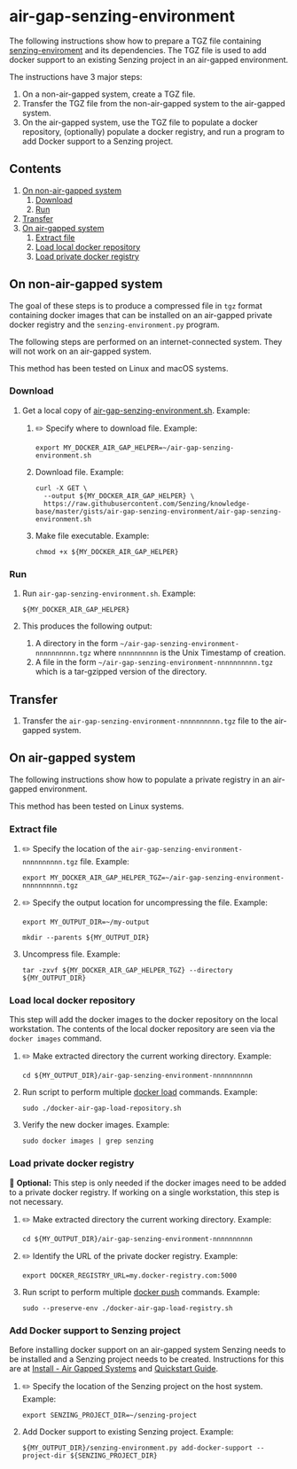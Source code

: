 # air-gap-senzing-environment

The following instructions show how to prepare a TGZ file containing
[senzing-enviroment](https://github.com/Senzing/senzing-environment)
and its dependencies.
The TGZ file is used to add docker support to an existing Senzing project in an air-gapped environment.

The instructions have 3 major steps:

1. On a non-air-gapped system, create a TGZ file.
1. Transfer the TGZ file from the non-air-gapped system to the air-gapped system.
1. On the air-gapped system, use the TGZ file to populate a docker repository,
   (optionally) populate a docker registry,
   and run a program to add Docker support to a Senzing project.

## Contents

1. [On non-air-gapped system](#on-non-air-gapped-system)
    1. [Download](#download)
    1. [Run](#run)
1. [Transfer](#transfer)
1. [On air-gapped system](#on-air-gapped-system)
    1. [Extract file](#extract-file)
    1. [Load local docker repository](#load-local-docker-repository)
    1. [Load private docker registry](#load-private-docker-registry)

## On non-air-gapped system

The goal of these steps is to produce a compressed file in `tgz` format
containing docker images that can be installed on an air-gapped private docker registry
and the `senzing-environment.py` program.

The following steps are performed on an internet-connected system.
They will not work on an air-gapped system.

This method has been tested on Linux and macOS systems.

### Download

1. Get a local copy of
   [air-gap-senzing-environment.sh](air-gap-senzing-environment.sh).
   Example:

    1. :pencil2: Specify where to download file.
       Example:

        ```console
        export MY_DOCKER_AIR_GAP_HELPER=~/air-gap-senzing-environment.sh
        ```

    1. Download file.
       Example:

        ```console
        curl -X GET \
          --output ${MY_DOCKER_AIR_GAP_HELPER} \
          https://raw.githubusercontent.com/Senzing/knowledge-base/master/gists/air-gap-senzing-environment/air-gap-senzing-environment.sh
        ```

    1. Make file executable.
       Example:

        ```console
        chmod +x ${MY_DOCKER_AIR_GAP_HELPER}
        ```

### Run

1. Run `air-gap-senzing-environment.sh`.
   Example:

    ```console
    ${MY_DOCKER_AIR_GAP_HELPER}
    ```

1. This produces the following output:
    1. A directory in the form `~/air-gap-senzing-environment-nnnnnnnnnn.tgz` where `nnnnnnnnnn` is the Unix Timestamp of creation.
    1. A file in the form `~/air-gap-senzing-environment-nnnnnnnnnn.tgz` which is a tar-gzipped version of the directory.

## Transfer

1. Transfer the `air-gap-senzing-environment-nnnnnnnnnn.tgz` file to the air-gapped system.

## On air-gapped system

The following instructions show how to populate a private registry in an air-gapped environment.

This method has been tested on Linux systems.

### Extract file

1. :pencil2: Specify the location of the `air-gap-senzing-environment-nnnnnnnnnn.tgz` file.
   Example:

    ```console
    export MY_DOCKER_AIR_GAP_HELPER_TGZ=~/air-gap-senzing-environment-nnnnnnnnnn.tgz
    ```

1. :pencil2: Specify the output location for uncompressing the file.
   Example:

    ```console
    export MY_OUTPUT_DIR=~/my-output

    mkdir --parents ${MY_OUTPUT_DIR}
    ```

1. Uncompress file.
   Example:

    ```console
    tar -zxvf ${MY_DOCKER_AIR_GAP_HELPER_TGZ} --directory ${MY_OUTPUT_DIR}
    ```

### Load local docker repository

This step will add the docker images to the docker repository on the local workstation.
The contents of the local docker repository are seen via the `docker images` command.

1. :pencil2: Make extracted directory the current working directory.
   Example:

    ```console
    cd ${MY_OUTPUT_DIR}/air-gap-senzing-environment-nnnnnnnnnn
    ```

1. Run script to perform multiple
   [docker load](https://docs.docker.com/engine/reference/commandline/load/)
   commands.
   Example:

    ```console
    sudo ./docker-air-gap-load-repository.sh
    ```

1. Verify the new docker images.
   Example:

    ```console
    sudo docker images | grep senzing
    ```

### Load private docker registry

:thinking: **Optional:** This step is only needed if the docker images
need to be added to a private docker registry.
If working on a single workstation, this step is not necessary.

1. :pencil2: Make extracted directory the current working directory.
   Example:

    ```console
    cd ${MY_OUTPUT_DIR}/air-gap-senzing-environment-nnnnnnnnnn
    ```

1. :pencil2: Identify the URL of the private docker registry.
   Example:

    ```console
    export DOCKER_REGISTRY_URL=my.docker-registry.com:5000
    ```

1. Run script to perform multiple
   [docker push](https://docs.docker.com/engine/reference/commandline/push/)
   commands.
   Example:

    ```console
    sudo --preserve-env ./docker-air-gap-load-registry.sh
    ```

### Add Docker support to Senzing project

Before installing docker support on an air-gapped system
Senzing needs to be installed and a Senzing project needs to be created.
Instructions for this are at
[Install - Air Gapped Systems](https://senzing.zendesk.com/hc/en-us/articles/360039787373-Install-Air-Gapped-Systems)
and
[Quickstart Guide](https://senzing.zendesk.com/hc/en-us/articles/115002408867-Quickstart-Guide).

1. :pencil2: Specify the location of the Senzing project on the host system.
   Example:

    ```console
    export SENZING_PROJECT_DIR=~/senzing-project
    ```

1. Add Docker support to existing Senzing project.
   Example:

    ```console
    ${MY_OUTPUT_DIR}/senzing-environment.py add-docker-support --project-dir ${SENZING_PROJECT_DIR}
    ```
